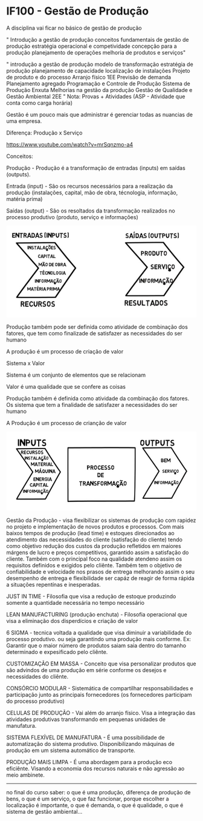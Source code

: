 # IF100 - Gestão de Produção

A disciplina vai ficar no básico de gestão de produção 

"
Introdução a gestão de produção
conceitos fundamentais de gestão de produção
estratégia operacional e competividade
concepção para a produção 
planejamento de operações
melhoria de produtos e serviços"

"
introdução a gestão de produção
modelo de transformação
estratégia de produção
planejamento de capacidade
localização de instalações
Projeto de produto e do processo
Arranjo físico
1EE
Previsão de demanda
Planejamento agregado
Programação e Controle de Produção
Sistema de Produção Enxuta
Melhorias na gestão da produção
Gestão de Qualidade e Gestão Ambiental
2EE
"
Nota: Provas + Atividades
(ASP - Atividade que conta como carga horária)

Gestão é um pouco mais que administrar é gerenciar todas as nuancias de uma empresa.

Diferença: Produção x Serviço

https://www.youtube.com/watch?v=mrSqnzmo-a4

Conceitos: 

Produção - Produção é a transformação de entradas (inputs) em saídas (outputs). 

Entrada (input) - São os recursos necessários para a realização da produção (instalações, capital, mão de obra, técnologia, informação, matéria prima)

Saídas (output) - São os resoltados da transformação realizados no processo produtivo (produto, serviço e informações)

<img src=".assets/img1.jpg">

Produção também pode ser definida como atividade de combinação dos fatores, que tem como finalizade de satisfazer as necessidades do ser humano

A produção é um processo de criação de valor

Sistema x Valor

Sistema é um conjunto de elementos que se relacionam 

Valor é uma qualidade que se confere as coisas

Produção também é definida como atividade da combinação dos fatores. Os sistema que tem a finalidade de satisfazer a necessidades do ser humano

A Produção é um processo de crianção de valor

<img src=".assets/img2.jpg">

Gestão da Produção - visa flexibilizar os sistemas de produção com rapidez no projeto e implementação de novos produtos e processos. Com mais baixos tempos de produção (lead time) e estoques direcionados ao atendimento das necessidades do cliente (satisfação do cliente) tendo como objetivo redução dos custos da produção refletidos em maiores márgens de lucro e preços competitivos, garantido assim a satisfação do cliente. Também com o principal foco na qualidade atendeno assim os requisitos definidos e exigidos pelo cliênte. Também tem o objetivo de confiabilidade e velocidade nos prasos de entrega melhorando assim o seu desempenho de entrega e flexibilidade ser capáz de reagir de forma rápida a situações repentínas e inesperadas.

JUST IN TIME - Filosofia que visa a redução de estoque produzindo somente a quantidade necessária no tempo necessário

LEAN MANUFACTURING (produção enchuta) - Filosofia operacional que visa a eliminação dos disperdícios e criação de valor

6 SIGMA - tecnica voltada a qualidade que visa diminuir a variabilidade do processo produtivo. ou seja garantindo uma produção mais conforme. Ex: Garantir que o maior número de produtos saiam saia dentro do tamanho determinado e expesificado pelo cliênte.

CUSTOMIZAÇÃO EM MASSA - Conceito que visa personalizar produtos que são advindos de uma produção em série conforme os desejos e necessidades do cliênte.

CONSÓRCIO MODULAR - Sistemática de compartilhar responsabilidades e participação junto as principais fornecedores (os fornecedores participam do processo produtivo)

CELULAS DE PRODUÇÃO - Vai além do arranjo físico. Visa a integração das atividades produtivas transformando em pequenas unidades de manufatura.

SISTEMA FLEXÍVEL DE MANUFATURA - É uma possibilidade de automatização do sistema produtivo. Disponibilizando máquinas de produção em um sistema automático de transporte.

PRODUÇÃO MAIS LIMPA - É uma abordagem para a produção eco eficiênte. Visando a economia dos recursos naturais e não agressão ao meio ambinete.

----

no final do curso saber: o que é uma produção, diferença de produção de bens, o que é um serviço, o que faz funcionar, porque escolher a localização é importante, o que é demanda, o que é qualidade, o que é sistema de gestão ambiental...
